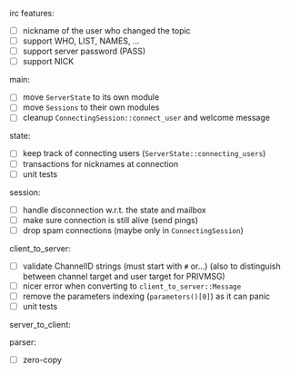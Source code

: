 irc features:
- [ ] nickname of the user who changed the topic
- [ ] support WHO, LIST, NAMES, ...
- [ ] support server password (PASS)
- [ ] support NICK

main:
- [ ] move `ServerState` to its own module
- [ ] move `Sessions` to their own modules
- [ ] cleanup `ConnectingSession::connect_user` and welcome message

state:
- [ ] keep track of connecting users (`ServerState::connecting_users`)
- [ ] transactions for nicknames at connection
- [ ] unit tests

session:
- [ ] handle disconnection w.r.t. the state and mailbox
- [ ] make sure connection is still alive (send pings)
- [ ] drop spam connections (maybe only in `ConnectingSession`)

client_to_server:
- [ ] validate ChannelID strings (must start with `#` or...) (also to distinguish between channel target and user target for PRIVMSG)
- [ ] nicer error when converting to `client_to_server::Message`
- [ ] remove the parameters indexing (`parameters()[0]`) as it can panic
- [ ] unit tests

server_to_client:

parser:
- [ ] zero-copy

